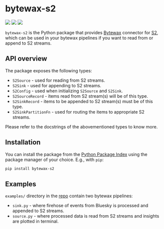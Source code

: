 # bytewax-s2
<div>
  <p>
    <!-- PyPI -->
    <a href="https://pypi.org/project/bytewax-s2/"><img src="https://img.shields.io/pypi/v/bytewax-s2" /></a>
    <!-- Discord -->
    <a href="https://discord.gg/vTCs7kMkAf"><img src="https://img.shields.io/discord/1209937852528599092?logo=discord" /></a>
    <!-- LICENSE -->
    <a href="https://github.com/s2-streamstore/bytewax-s2/blob/main/LICENSE"><img src="https://img.shields.io/github/license/s2-streamstore/bytewax-s2" /></a>
  </p>
</div>

`bytewax-s2` is the Python package that provides [Bytewax](https://bytewax.io/) connector for [S2](https://s2.dev/), which can be used in your bytewax pipelines if you want to read from or append to S2 streams.

## API overview

The package exposes the following types:
- `S2Source` - used for reading from S2 streams.
- `S2Sink` - used for appending to S2 streams.
- `S2Config` - used when initializing `S2Source` and `S2Sink`.
- `S2SourceRecord` - items read from S2 stream(s) will be of this type.
- `S2SinkRecord` - items to be appended to S2 stream(s) must be of this type.
- `S2SinkPartitionFn` - used for routing the items to appropriate S2 streams.

Please refer to the docstrings of the abovementioned types to know more.

## Installation

You can install the package from the [Python Package Index](https://pypi.org/project/bytewax-s2) using the package manager of your choice. E.g., with `pip`:

```bash
pip install bytewax-s2
```

## Examples

`examples/` directory in the [repo](https://github.com/s2-streamstore/bytewax-s2/tree/main/examples/) contain two bytewax pipelines:
- `sink.py` - where firehose of events from Bluesky is processed and appended to S2 streams.
- `source.py` - where processed data is read from S2 streams and insights are plotted in terminal.

